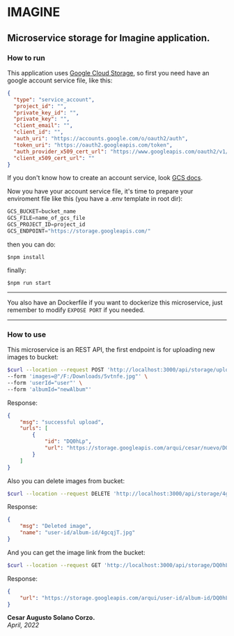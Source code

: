 # IMAGINE

## Microservice storage for Imagine application.

### How to run

This application uses [Google Cloud Storage](https://cloud.google.com/storage/?utm_source=google), so first you need have an google account service file, like this:

```json
{
  "type": "service_account",
  "project_id": "",
  "private_key_id": "",
  "private_key": "",
  "client_email": "",
  "client_id": "",
  "auth_uri": "https://accounts.google.com/o/oauth2/auth",
  "token_uri": "https://oauth2.googleapis.com/token",
  "auth_provider_x509_cert_url": "https://www.googleapis.com/oauth2/v1/certs",
  "client_x509_cert_url": ""
}
```

If you don't know how to create an account service, look [GCS docs](https://cloud.google.com/iam/docs/service-accounts).

Now you have your account service file, it's time to prepare your enviroment file like this (you have a .env template in root dir):

```js
GCS_BUCKET=bucket_name
GCS_FILE=name_of_gcs_file
GCS_PROJECT_ID=project_id
GCS_ENDPOINT="https://storage.googleapis.com/"
```

then you can do:

```shell
$npm install
```

finally:

```shell
$npm run start
```

---

You also have an Dockerfile if you want to dockerize this microservice, just remember to modify `EXPOSE PORT` if you needed.

---

### How to use

This microservice is an REST API, the first endpoint is for uploading new images to bucket:

```bash
$curl --location --request POST 'http://localhost:3000/api/storage/upload' \
--form 'images=@"/F:/Downloads/5vtnfe.jpg"' \
--form 'userId="user"' \
--form 'albumId="newAlbum"'
```

Response:

```json
{
    "msg": "successful upload",
    "urls": [
        {
            "id": "DQ0hLp",
            "url": "https://storage.googleapis.com/arqui/cesar/nuevo/DQ0hLp.jpg"
        }
    ]
}
```

Also you can delete images from bucket:

```bash
$curl --location --request DELETE 'http://localhost:3000/api/storage/4gcqjT'
```

Response:
```json
{
    "msg": "Deleted image",
    "name": "user-id/album-id/4gcqjT.jpg"
}
```

And you can get the image link from the bucket:

```bash
$curl --location --request GET 'http://localhost:3000/api/storage/DQ0hLp'
```

Response:

```json
{
    "url": "https://storage.googleapis.com/arqui/user-id/album-id/DQ0hLp.jpg"
}
```

**Cesar Augusto Solano Corzo.**  
_April, 2022_

